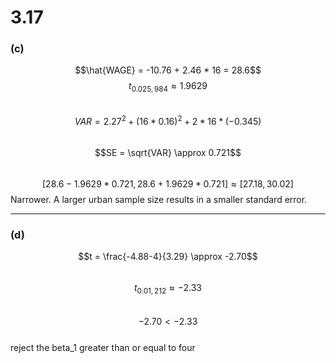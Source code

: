 # 3.17
### **(c)**
$$\hat{WAGE} = -10.76 + 2.46 * 16 = 28.6$$
$$t_{0.025,984} \approx 1.9629$$  
$$VAR = 2.27^2 + (16 * 0.16)^2 + 2 * 16 * (-0.345)$$  
$$SE = \sqrt{VAR} \approx 0.721$$  
$$[28.6 - 1.9629 * 0.721, 28.6 + 1.9629 * 0.721] \approx [27.18, 30.02]$$
Narrower. A larger urban sample size results in a smaller standard error.

---

### **(d)**
$$t = \frac{-4.88-4}{3.29} \approx -2.70$$  
$$t_{0.01,212} \approx -2.33$$  
$$-2.70 < -2.33$$  
reject the beta_1 greater than or equal to four



